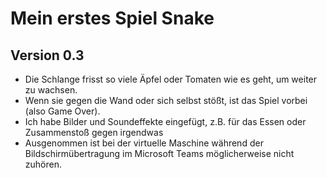# Mein erstes Spiel Snake
## Version 0.3

* Die Schlange frisst so viele Äpfel oder Tomaten wie es geht, um weiter zu wachsen.
* Wenn sie gegen die Wand oder sich selbst stößt, ist das Spiel vorbei (also Game Over).
* Ich habe Bilder und Soundeffekte eingefügt, z.B. für das Essen oder Zusammenstoß gegen irgendwas
* Ausgenommen ist bei der virtuelle Maschine während der Bildschirmübertragung im Microsoft Teams möglicherweise nicht zuhören.
